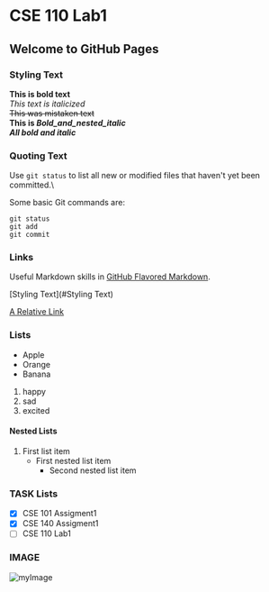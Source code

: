 # CSE 110 Lab1
## Welcome to GitHub Pages

### Styling Text
**This is bold text**\
*This text is italicized*\
~~This was mistaken text~~\
**This is _Bold_and_nested_italic_**\
***All bold and italic***

### Quoting Text

Use `git status` to list all new or modified files that haven't yet been committed.\

Some basic Git commands are:
```
git status
git add
git commit
```
### Links
Useful Markdown skills in [GitHub Flavored Markdown](https://canvas.ucsd.edu/courses/21783/assignments/255474).

[Styling Text](#Styling Text)

[A Relative Link](index.md)

### Lists
- Apple
- Orange
- Banana

1. happy
2. sad
3. excited

#### Nested Lists
1. First list item
   - First nested list item
     - Second nested list item
     
### TASK Lists
- [x] CSE 101 Assigment1
- [x] CSE 140 Assigment1
- [ ] CSE 110 Lab1

### IMAGE
![myImage](https://media.giphy.com/media/XRB1uf2F9bGOA/giphy.gif)
